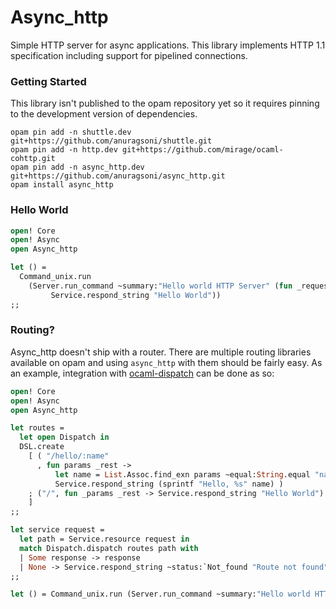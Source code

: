 # Async_http

Simple HTTP server for async applications. This library implements HTTP 1.1 specification including support for pipelined connections.

### Getting Started

This library isn't published to the opam repository yet so it requires pinning to the development version of dependencies.

```
opam pin add -n shuttle.dev git+https://github.com/anuragsoni/shuttle.git
opam pin add -n http.dev git+https://github.com/mirage/ocaml-cohttp.git
opam pin add -n async_http.dev git+https://github.com/anuragsoni/async_http.git
opam install async_http
```

### Hello World

```ocaml
open! Core
open! Async
open Async_http

let () =
  Command_unix.run
    (Server.run_command ~summary:"Hello world HTTP Server" (fun _request ->
         Service.respond_string "Hello World"))
;;
```

### Routing?

Async_http doesn't ship with a router. There are multiple routing libraries available on opam and using `async_http` with them should be fairly easy. As an example, integration with [ocaml-dispatch](https://github.com/inhabitedtype/ocaml-dispatch) can be done as so:

```ocaml
open! Core
open! Async
open Async_http

let routes =
  let open Dispatch in
  DSL.create
    [ ( "/hello/:name"
      , fun params _rest ->
          let name = List.Assoc.find_exn params ~equal:String.equal "name" in
          Service.respond_string (sprintf "Hello, %s" name) )
    ; ("/", fun _params _rest -> Service.respond_string "Hello World")
    ]
;;

let service request =
  let path = Service.resource request in
  match Dispatch.dispatch routes path with
  | Some response -> response
  | None -> Service.respond_string ~status:`Not_found "Route not found"
;;

let () = Command_unix.run (Server.run_command ~summary:"Hello world HTTP Server" service)
```